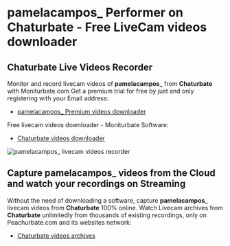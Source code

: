 # pamelacampos_ Performer on Chaturbate - Free LiveCam videos downloader

## Chaturbate Live Videos Recorder

Monitor and record livecam videos of **pamelacampos_** from **Chaturbate** with Moniturbate.com
Get a premium trial for free by just and only registering with your Email address:
* [pamelacampos_ Premium videos downloader](https://moniturbate.com/request-demo-licence-key.html)

Free livecam videos downloader - Moniturbate Software:
* [Chaturbate videos downloader](https://moniturbate.com/moniturbate-download-software.html)

![pamelacampos_ livecam videos recorder](https://peachurnet.com/templates/moniturbate-software.png)


## Capture pamelacampos_ videos from the Cloud and watch your recordings on Streaming

Without the need of downloading a software, capture **pamelacampos_** livecam videos from **Chaturbate** 100% online.
Watch Livecam archives from **Chaturbate** unlimitedly from thousands of existing recordings, only on Peachurbate.com and its websites network:
* [Chaturbate videos archives](https://peachurnet.com/)